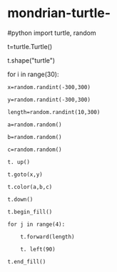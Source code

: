# mondrian-turtle-
#python
import turtle, random

t=turtle.Turtle()

t.shape("turtle")

for i in range(30):
    
    x=random.randint(-300,300)
    
    y=random.randint(-300,300)
    
    length=random.randint(10,300)
    
    a=random.random()
    
    b=random.random()
    
    c=random.random()
    
    t. up()
    
    t.goto(x,y)
    
    t.color(a,b,c)
    
    t.down()
    
    t.begin_fill()
    
    for j in range(4):
        
        t.forward(length)
        
        t. left(90)
        
    t.end_fill()       
   
